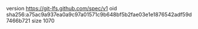 version https://git-lfs.github.com/spec/v1
oid sha256:a75ac9a937ea0a9c97a01571c9b648bf5b2fae03e1e1876542adf59d7466b721
size 1070
